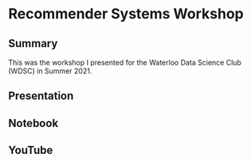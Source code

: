 # Recommender Systems Workshop

## Summary

This was the workshop I presented for the Waterloo Data Science Club (WDSC) in Summer 2021. 

## Presentation


## Notebook


## YouTube
